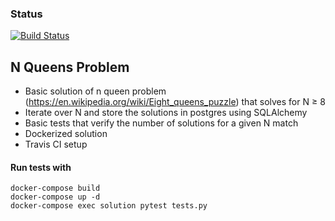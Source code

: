 ### Status
[![Build Status](https://travis-ci.com/fcopantoja/n_queens.png)](https://travis-ci.com/fcopantoja/n_queens)

## N Queens Problem

- Basic solution of n queen problem (https://en.wikipedia.org/wiki/Eight_queens_puzzle) that solves for N ≥ 8
- Iterate over N and store the solutions in postgres using SQLAlchemy
- Basic tests that verify the number of solutions for a given N match
- Dockerized solution
- Travis CI setup
 


#### Run tests with
```
docker-compose build
docker-compose up -d
docker-compose exec solution pytest tests.py
```
